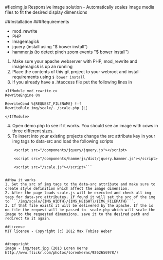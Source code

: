 #fleximg.js
Responsive image solution - Automatically scales image media files to fit the desired display dimensions

##Installation
###Requirements
* mod_rewrite
* PHP
* Imagemagick
* jquery (install using "$ bower install")
* hammer.js (to detect pinch zoom events "$ bower install")


1. Make sure your apache webserver with PHP, mod_rewrite and imagemagick is up an running
2. Place the contents of this git project to your webroot and install requirements using ```$ bower install```
3. If you already have a .htaccess file put the following lines in 

```
<IfModule mod_rewrite.c>
RewriteEngine On

RewriteCond %{REQUEST_FILENAME} !-f
RewriteRule img/scale/. /scale.php [L]

</IfModule>
```

4. Open demo.php to see if it works. You should see an image with cows in three different sizes.
5. To insert into your existing projects change the src attribute key in your img tags to data-src and load the following scripts

```
	<script src="/components/jquery/jquery.js"></script>

	<script src="/components/hammerjs/dist/jquery.hammer.js"></script>

	<script src="/scale.js"></script>```


##How it works
1. Set the src of img tags to the data-src attribute and make sure to create style definition which affect the image dimension.
2. After the page loads scale.js will be executed and check all img tags for data-src attributes. If found it will set the src of the img to ```/img/scale/{IMG_WIDTH}/{IMG_HEIGHT}/{IMG_FILEPATH}```.
3. If that file exists it will be delivered by the apache. If the is no file the request will be passed to  scale.php which will scale the image to the requested dimensions, save it to the desired path and redirect to it again.

##License
MIT license - Copyright (c) 2012 Max Tobias Weber


##copyright
image - img/test.jpg (2013 Loren Kerns http://www.flickr.com/photos/lorenkerns/9262656978/)
